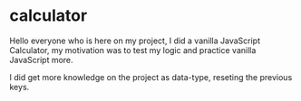 # calculator
Hello everyone who is here on my project, I did a vanilla JavaScript Calculator, my motivation was to test my logic and practice vanilla JavaScript more.

I did get more knowledge on the project as data-type, reseting the previous keys.
 
